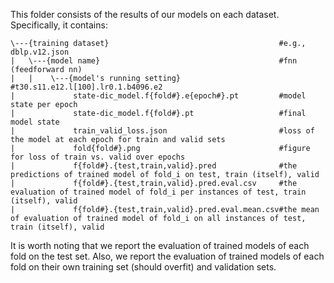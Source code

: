 This folder consists of the results of our models on each dataset. Specifically, it contains:

``` 
\---{training dataset}                                      #e.g., dblp.v12.json
|   \---{model name}                                        #fnn (feedforward nn)
|   |    \---{model's running setting}                      #t30.s11.e12.l[100].lr0.1.b4096.e2
|             state-dic_model.f{fold#}.e{epoch#}.pt         #model state per epoch
|             state-dic_model.f{fold#}.pt                   #final model state
|             train_valid_loss.json                         #loss of the model at each epoch for train and valid sets
|             fold{fold#}.png                               #figure for loss of train vs. valid over epochs
|             f{fold#}.{test,train,valid}.pred              #the predictions of trained model of fold_i on test, train (itself), valid
|             f{fold#}.{test,train,valid}.pred.eval.csv     #the evaluation of trained model of fold_i per instances of test, train (itself), valid
|             f{fold#}.{test,train,valid}.pred.eval.mean.csv#the mean of evaluation of trained model of fold_i on all instances of test, train (itself), valid
```
It is worth noting that we report the evaluation of trained models of each fold on the test set.
Also, we report the evaluation of trained models of each fold on their own training set (should overfit) and validation sets.